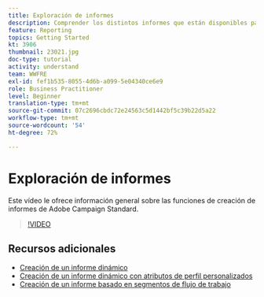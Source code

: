 ```yaml
---
title: Exploración de informes
description: Comprender los distintos informes que están disponibles para una entrega por correo electrónico.
feature: Reporting
topics: Getting Started
kt: 3906
thumbnail: 23021.jpg
doc-type: tutorial
activity: understand
team: WWFRE
exl-id: fef1b535-8055-4d6b-a099-5e04340ce6e9
role: Business Practitioner
level: Beginner
translation-type: tm+mt
source-git-commit: 07c2696cbdc72e24563c5d1442bf5c39b22d5a22
workflow-type: tm+mt
source-wordcount: '54'
ht-degree: 72%

---
```


# Exploración de informes

Este vídeo le ofrece información general sobre las funciones de creación de informes de Adobe Campaign Standard.

>[!VIDEO](https://video.tv.adobe.com/v/23021?quality=12)

## Recursos adicionales

* [Creación de un informe dinámico](/help/reporting/creating-a-dynamic-report.md)
* [Creación de un informe dinámico con atributos de perfil personalizados](/help/reporting/custom-profile-attributes-dynamic-reports.md)
* [Creación de un informe basado en segmentos de flujo de trabajo](/help/reporting/report-on-workflow-segments.md)
